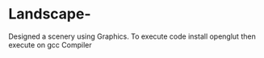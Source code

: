 # Landscape-
Designed a scenery using Graphics.
To execute code install openglut then execute on gcc Compiler
